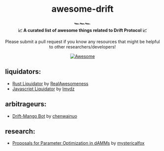 <h1 align="center">awesome-drift</h1>

<div align="center">
  🏎️🏎️🏎️
</div>

<div align="center">
  <strong>📈 A curated list of awesome things related to Drift Protocol 📈
</strong>
  
  Please submit a pull request if you know any resources that might be helpful to other researchers/developers!
</div>

<div align="center">
  
  [![Awesome](https://awesome.re/badge.svg)](https://awesome.re)
</div> 


liquidators:
---
- [Rust Liquidator](https://github.com/RealAwesomeness/drift-liquidator) by [RealAwesomeness](https://github.com/RealAwesomeness)
- [Javascript Liquidator](https://github.com/lmvdz/drift-liquidation-bot) by [lmvdz](https://github.com/lmvdz)

arbitrageurs:
---
- [Drift-Mango Bot](https://github.com/chenwainuo/drifting-mango) by [chenwainuo](https://github.com/chenwainuo)


research:
---
- [Proposals for Parameter Optimization in dAMMs](https://github.com/mystericalfox/working-docs/blob/main/Proposals_for_Parameter_Optimization_in_dAMMs.pdf) by [mystericalfox](https://github.com/mystericalfox)
